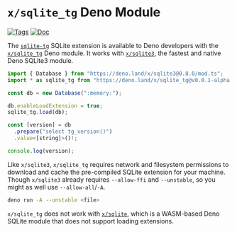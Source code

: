 <!--- Generated with the deno_generate_package.sh script, don't edit by hand! -->

# `x/sqlite_tg` Deno Module

[![Tags](https://img.shields.io/github/release/asg017/sqlite-tg)](https://github.com/asg017/sqlite-tg/releases)
[![Doc](https://doc.deno.land/badge.svg)](https://doc.deno.land/https/deno.land/x/sqlite-tg@0.0.1-alpha.2/mod.ts)

The [`sqlite-tg`](https://github.com/asg017/sqlite-tg) SQLite extension is available to Deno developers with the [`x/sqlite_tg`](https://deno.land/x/sqlite_tg) Deno module. It works with [`x/sqlite3`](https://deno.land/x/sqlite3), the fastest and native Deno SQLite3 module.

```js
import { Database } from "https://deno.land/x/sqlite3@0.8.0/mod.ts";
import * as sqlite_tg from "https://deno.land/x/sqlite_tg@v0.0.1-alpha.2/mod.ts";

const db = new Database(":memory:");

db.enableLoadExtension = true;
sqlite_tg.load(db);

const [version] = db
  .prepare("select tg_version()")
  .value<[string]>()!;

console.log(version);

```

Like `x/sqlite3`, `x/sqlite_tg` requires network and filesystem permissions to download and cache the pre-compiled SQLite extension for your machine. Though `x/sqlite3` already requires `--allow-ffi` and `--unstable`, so you might as well use `--allow-all`/`-A`.

```bash
deno run -A --unstable <file>
```

`x/sqlite_tg` does not work with [`x/sqlite`](https://deno.land/x/sqlite@v3.7.0), which is a WASM-based Deno SQLite module that does not support loading extensions.
